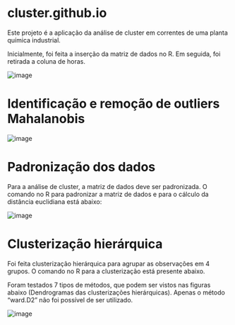 # cluster.github.io
Este projeto é a aplicação da análise de cluster em correntes de uma planta química industrial. 

Inicialmente, foi feita a inserção da matriz de dados no R. Em seguida, foi retirada a coluna de horas.

![image](https://user-images.githubusercontent.com/81119854/124508980-5deca980-dda7-11eb-9799-795dad84ac25.png)

# Identificação e remoção de outliers Mahalanobis

![image](https://user-images.githubusercontent.com/81119854/124509062-9d1afa80-dda7-11eb-9ecb-d0b695175399.png)

# Padronização dos dados

Para a análise de cluster, a matriz de dados deve ser padronizada. O comando no R para padronizar a matriz de dados e para o cálculo da distância euclidiana está abaixo:

![image](https://user-images.githubusercontent.com/81119854/124509135-c8054e80-dda7-11eb-8eb4-ff8de93b8c4f.png)

# Clusterização hierárquica

Foi feita clusterização hierárquica para agrupar as observações em 4 grupos. O comando no R para a clusterização está presente abaixo. 

Foram testados 7 tipos de métodos, que podem ser vistos nas figuras abaixo (Dendrogramas das clusterizações hierárquicas). Apenas o método “ward.D2” não foi possível de ser utilizado.

![image](https://user-images.githubusercontent.com/81119854/124509429-5679d000-dda8-11eb-8ce5-a51c658a7973.png)


